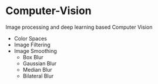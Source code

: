 # Computer-Vision
Image processing and deep learning based Computer Vision

- Color Spaces
- Image Filtering
- Image Smoothing
  - Box Blur
  - Gaussian Blur
  - Median Blur
  - Bilateral Blur
